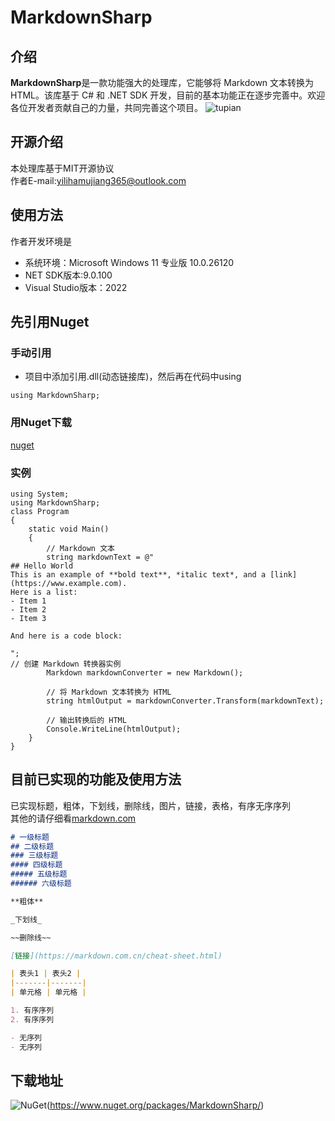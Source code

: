 # MarkdownSharp
## 介绍
**MarkdownSharp**是一款功能强大的处理库，它能够将 Markdown 文本转换为 HTML。该库基于 C# 和 .NET SDK 开发，目前的基本功能正在逐步完善中。欢迎各位开发者贡献自己的力量，共同完善这个项目。  ![tupian]([https://via.placeholder.com/150](https://github.com/yilihamujiang365-new/MarkdownSharp/blob/master/icon.png))
## 开源介绍
本处理库基于MIT开源协议<br>
作者E-mail:[yilihamujiang365@outlook.com](mailto:yilihamujiang365@outlook.com)
## 使用方法
作者开发环境是<br>
- 系统环境：Microsoft Windows 11 专业版 10.0.26120
- NET SDK版本:9.0.100
- Visual Studio版本：2022
## 先引用Nuget
### 手动引用
- 项目中添加引用.dll(动态链接库)，然后再在代码中using
```Csharp
using MarkdownSharp;
```
### 用Nuget下载
[nuget](https://www.nuget.org/packages/MarkdownSharp/)

### 实例
```Csharp
using System;
using MarkdownSharp;
class Program
{
    static void Main()
    {
        // Markdown 文本
        string markdownText = @"
## Hello World
This is an example of **bold text**, *italic text*, and a [link](https://www.example.com).
Here is a list:
- Item 1
- Item 2
- Item 3

And here is a code block:

";
// 创建 Markdown 转换器实例
        Markdown markdownConverter = new Markdown();

        // 将 Markdown 文本转换为 HTML
        string htmlOutput = markdownConverter.Transform(markdownText);

        // 输出转换后的 HTML
        Console.WriteLine(htmlOutput);
    }
}

```
## 目前已实现的功能及使用方法
已实现标题，粗体，下划线，删除线，图片，链接，表格，有序无序序列<br>
其他的请仔细看[markdown.com](https://markdown.com.cn/cheat-sheet.html)
```Markdown
# 一级标题
## 二级标题
### 三级标题
#### 四级标题
##### 五级标题
###### 六级标题

**粗体**

_下划线_

~~删除线~~

[链接](https://markdown.com.cn/cheat-sheet.html)

| 表头1 | 表头2 |
|-------|-------|
| 单元格 | 单元格 |

1. 有序序列
2. 有序序列

- 无序列
- 无序列
```
## 下载地址
![NuGet](https://img.shields.io/MarkdownSharp/v/MarkdownSharp.svg)(https://www.nuget.org/packages/MarkdownSharp/) 
